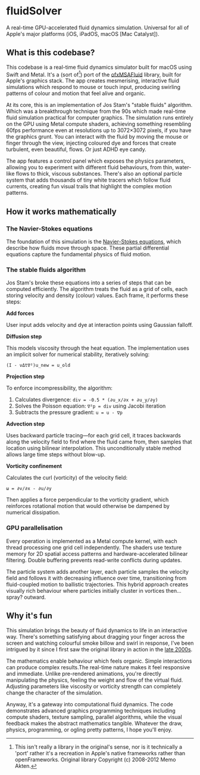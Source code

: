 # fluidSolver

A real-time GPU-accelerated fluid dynamics simulation. Universal for all of Apple's major platforms (iOS, iPadOS, macOS [Mac Catalyst]).

## What is this codebase?

This codebase is a real-time fluid dynamics simulator built for macOS using Swift and Metal. It's a (sort of[^1]) port of the [ofxMSAFluid](https://github.com/memoakten/ofxMSAFluid) library, built for Apple's graphics stack. The app creates mesmerising, interactive fluid simulations which respond to mouse or touch input, producing swirling patterns of colour and motion that feel alive and organic.

At its core, this is an implementation of Jos Stam's "stable fluids" algorithm. Which was a breakthrough technique from the 90s which made real-time fluid simulation practical for computer graphics. The simulation runs entirely on the GPU using Metal compute shaders, achieving something resembling 60fps performance even at resolutions up to 3072×3072 pixels, if you have the graphics grunt. You can interact with the fluid by moving the mouse or finger through the view, injecting coloured dye and forces that create turbulent, even beautiful, flows. Or just ADHD eye candy.

The app features a control panel which exposes the physics parameters, allowing you to experiment with different fluid behaviours, from thin, water-like flows to thick, viscous substances. There's also an optional particle system that adds thousands of tiny white tracers which follow fluid currents, creating fun visual trails that highlight the complex motion patterns.

## How it works mathematically

### The Navier-Stokes equations

The foundation of this simulation is the [Navier-Stokes equations](https://en.wikipedia.org/wiki/Navier%E2%80%93Stokes_equations), which describe how fluids move through space. These partial differential equations capture the fundamental physics of fluid motion.

### The stable fluids algorithm

Jos Stam's broke these equations into a series of steps that can be computed efficiently. The algorithm treats the fluid as a grid of cells, each storing velocity and density (colour) values. Each frame, it performs these steps:

**Add forces**

User input adds velocity and dye at interaction points using Gaussian falloff.

**Diffusion step** 

This models viscosity through the heat equation. The implementation uses an implicit solver for numerical stability, iteratively solving:

```
(I - νΔt∇²)u_new = u_old
```

**Projection step**

To enforce incompressibility, the algorithm:

1. Calculates divergence: `div = -0.5 * (∂u_x/∂x + ∂u_y/∂y)`
2. Solves the Poisson equation: `∇²p = div` using Jacobi iteration
3. Subtracts the pressure gradient: `u = u - ∇p`

**Advection step**

Uses backward particle tracing—for each grid cell, it traces backwards along the velocity field to find where the fluid came from, then samples that location using bilinear interpolation. This unconditionally stable method allows large time steps without blow-up.

**Vorticity confinement**

Calculates the curl (vorticity) of the velocity field:

```
ω = ∂v/∂x - ∂u/∂y
```

Then applies a force perpendicular to the vorticity gradient, which reinforces rotational motion that would otherwise be dampened by numerical dissipation.

### GPU parallelisation

Every operation is implemented as a Metal compute kernel, with each thread processing one grid cell independently. The shaders use texture memory for 2D spatial access patterns and hardware-accelerated bilinear filtering. Double buffering prevents read-write conflicts during updates.

The particle system adds another layer, each particle samples the velocity field and follows it with decreasing influence over time, transitioning from fluid-coupled motion to ballistic trajectories. This hybrid approach creates visually rich behaviour where particles initially cluster in vortices then... spray? outward.

## Why it's fun

This simulation brings the beauty of fluid dynamics to life in an interactive way. There's something satisfying about dragging your finger across the screen and watching colourful smoke billow and swirl in response, I've been intrigued by it since I first saw the original library in action in the [late 2000s](https://vimeo.com/4446798).

The mathematics enable behaviour which feels organic. Simple interactions can produce complex results.The real-time nature makes it feel responsive and immediate. Unlike pre-rendered animations, you're directly manipulating the physics, feeling the weight and flow of the virtual fluid. Adjusting parameters like viscosity or vorticity strength can completely change the character of the simulation.

Anyway, it's a gateway into computational fluid dynamics. The code demonstrates advanced graphics programming techniques including compute shaders, texture sampling, parallel algorithms, while the visual feedback makes the abstract mathematics tangible. Whatever the draw, physics, programming, or ogling pretty patterns, I hope you'll enjoy.


[^1]: This isn't really a library in the original's sense, nor is it technically a 'port' rather it's a recreation in Apple's native frameworks rather than openFrameworks. Original library Copyright (c) 2008-2012 Memo Akten.